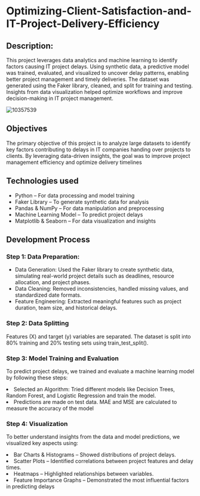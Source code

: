 # Optimizing-Client-Satisfaction-and-IT-Project-Delivery-Efficiency

## Description:
This project leverages data analytics and machine learning to identify factors
 causing IT project delays. Using synthetic data, a predictive model was trained,
 evaluated, and visualized to uncover delay patterns, enabling better project
 management and timely deliveries. The dataset was generated using the Faker
 library, cleaned, and split for training and testing. Insights from data visualization
 helped optimize workflows and improve decision-making in IT project
 management.

 ![10357539](https://github.com/user-attachments/assets/d55161e9-45cf-4222-be89-387ef5204195)

 ## Objectives
  The primary objective of this project is to analyze large datasets to identify key factors
 contributing to delays in IT companies handing over projects to clients. By leveraging
 data-driven insights, the goal was to improve project management efficiency and
 optimize delivery timelines
 ## Technologies used
 <ul>
    <li>Python – For data processing and model training</li>
 <li>Faker Library – To generate synthetic data for analysis</li>
 <li>Pandas & NumPy – For data manipulation and preprocessing</li>
 <li>Machine Learning Model – To predict project delays</li>
 <li>Matplotlib & Seaborn – For data visualization and insights</li>
 </ul>
 
 ## Development Process

 ### Step 1: Data Preparation:
 <ul>
   <li>Data Generation: Used the Faker library to create synthetic data, simulating
 real-world project details such as deadlines, resource allocation, and project
 phases.</li>
 <li>Data Cleaning: Removed inconsistencies, handled missing values, and
 standardized date formats.</li>
 <li>Feature Engineering: Extracted meaningful features such as project duration,
 team size, and historical delays.</li>
 </ul>

 ### Step 2: Data Splitting
 Features (X) and target (y) variables are separated. The dataset is split into 80%
 training and 20% testing sets using train_test_split().

 ### Step 3: Model Training and Evaluation

 To predict project delays, we trained and evaluate a machine learning model by following these
 steps:
 <li>Selected an Algorithm: Tried different models like Decision Trees, Random
 Forest, and Logistic Regression and train the model.</li>
 <li>Predictions are made on test data. MAE and MSE are calculated to measure the
 accuracy of the model</li>

 ### Step 4: Visualization
 To better understand insights from the data and model predictions, we visualized
 key aspects using:
 <li>Bar Charts & Histograms – Showed distributions of project delays.</li>
 <li>Scatter Plots – Identified correlations between project features and delay times.</li>
 <li>Heatmaps – Highlighted relationships between variables.</li>
 <li>Feature Importance Graphs – Demonstrated the most influential factors in predicting delays</li>

 
 
